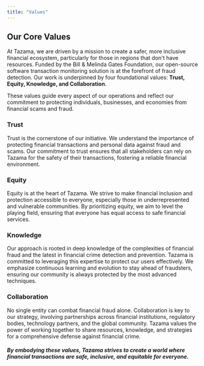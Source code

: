 ```yaml
---
title: "Values"
---
```

<!-- Google tag (gtag.js) -->
<script async src="https://www.googletagmanager.com/gtag/js?id=G-PZL0S57CC7"></script>
<script>
  window.dataLayer = window.dataLayer || [];
  function gtag(){dataLayer.push(arguments);}
  gtag('js', new Date());

  gtag('config', 'G-PZL0S57CC7');
</script>

## Our Core Values

At Tazama, we are driven by a mission to create a safer, more inclusive financial ecosystem, particularly for those in regions that don't have resources. Funded by the Bill & Melinda Gates Foundation, our open-source software transaction monitoring solution is at the forefront of fraud detection. Our work is underpinned by four foundational values: **Trust, Equity, Knowledge, and Collaboration**.

These values guide every aspect of our operations and reflect our commitment to protecting individuals, businesses, and economies from financial scams and fraud.

### Trust

Trust is the cornerstone of our initiative. We understand the importance of protecting financial transactions and personal data against fraud and scams. Our commitment to trust ensures that all stakeholders can rely on Tazama for the safety of their transactions, fostering a reliable financial environment.

### Equity

Equity is at the heart of Tazama. We strive to make financial inclusion and protection accessible to everyone, especially those in underrepresented and vulnerable communities. By prioritizing equity, we aim to level the playing field, ensuring that everyone has equal access to safe financial services.

### Knowledge

Our approach is rooted in deep knowledge of the complexities of financial fraud and the latest in financial crime detection and prevention. Tazama is committed to leveraging this expertise to protect our users effectively. We emphasize continuous learning and evolution to stay ahead of fraudsters, ensuring our community is always protected by the most advanced techniques.

### Collaboration

No single entity can combat financial fraud alone. Collaboration is key to our strategy, involving partnerships across financial institutions, regulatory bodies, technology partners, and the global community. Tazama values the power of working together to share resources, knowledge, and strategies for a comprehensive defense against financial crime.

##### By embodying these values, Tazama strives to create a world where financial transactions are safe, inclusive, and equitable for everyone.
